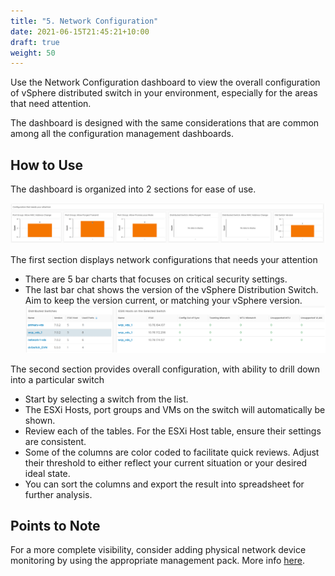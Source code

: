 ```yaml
---
title: "5. Network Configuration"
date: 2021-06-15T21:45:21+10:00
draft: true
weight: 50
---
```


Use the Network Configuration dashboard to view the overall configuration of vSphere distributed switch in your environment, especially for the areas that need attention.

The dashboard is designed with the same considerations that are common among all the configuration management dashboards. 

## How to Use

The dashboard is organized into 2 sections for ease of use. 

![](3.4.5-fig-1.png)
 
The first section displays network configurations that needs your attention
- There are 5 bar charts that focuses on critical security settings. 
- The last bar chat shows the version of the vSphere Distribution Switch. Aim to keep the version current, or matching your vSphere version.
![](3.4.5-fig-2.png)

The second section provides overall configuration, with ability to drill down into a particular switch
- Start by selecting a switch from the list.
- The ESXi Hosts, port groups and VMs on the switch will automatically be shown. 
- Review each of the tables. For the ESXi Host table, ensure their settings are consistent. 
- Some of the columns are color coded to facilitate quick reviews. Adjust their threshold to either reflect your current situation or your desired ideal state. 
- You can sort the columns and export the result into spreadsheet for further analysis.

## Points to Note
For a more complete visibility, consider adding physical network device monitoring by using the appropriate management pack. More info [here](https://www.vmware.com/products/vrealize-operations.html).